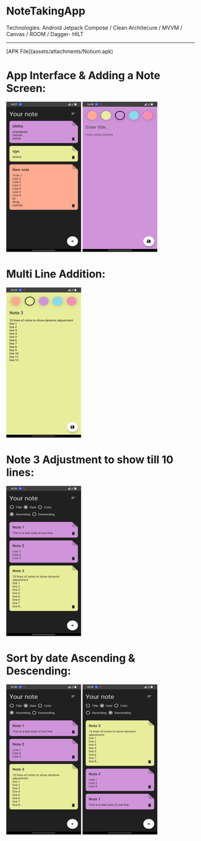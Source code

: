 # NoteTakingApp
Technologies: Android Jetpack Compose / Clean Architecure / MVVM / Canvas / ROOM / Dagger- HILT
<hr>
[APK File](assets/attachments/Notium.apk)

<div>
<h1>App Interface & Adding a Note Screen:</h1>
<img src="/assets/attachments/1.jpg" height="400" width="200" alt="App Screen" title="App Screen">
<img src="/assets/attachments/2.jpg" height="400" width="200" alt="App Screen" title="App Screen">
</div>

<div>
<h1>Multi Line Addition:</h1>
<img src="/assets/attachments/3.jpg" height="400" width="200" alt="App Screen" title="App Screen">
</div>

<div>
<h1>Note 3 Adjustment to show till 10 lines:</h1>
<img src="/assets/attachments/5.jpg" height="400" width="200" alt="App Screen" title="App Screen">
</div>

<div>
<h1>Sort by date Ascending & Descending:</h1>
<img src="/assets/attachments/5.jpg" height="400" width="200" alt="App Screen" title="App Screen">
<img src="/assets/attachments/4.jpg" height="400" width="200" alt="App Screen" title="App Screen">
</div>
